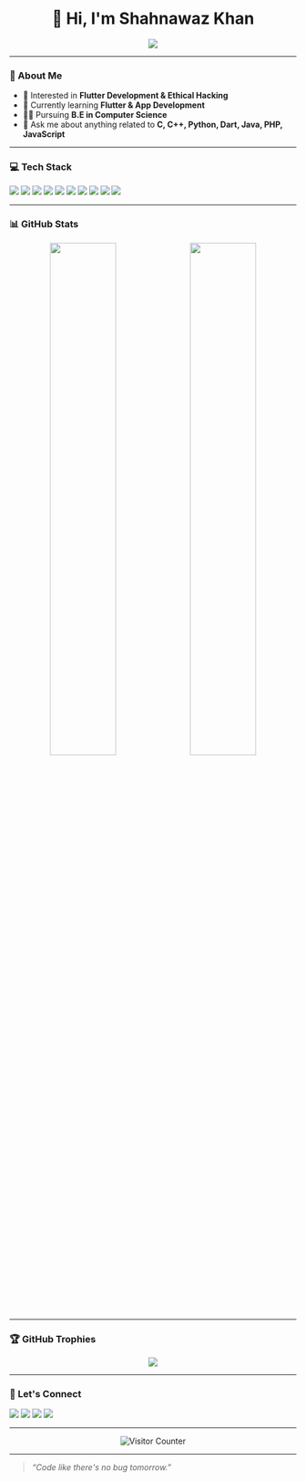 <h1 align="center">👋 Hi, I'm Shahnawaz Khan</h1>

<p align="center">
  <a href="https://git.io/typing-svg">
    <img src="https://readme-typing-svg.herokuapp.com?font=Fira+Code&size=22&pause=1000&color=36BCF7&center=true&vCenter=true&width=500&lines=Flutter+%26+Ethical+Hacking+Enthusiast;CS+Student+%7C+Programmer+%7C+Tech+Lover;Always+Learning+New+Things!">
  </a>
</p>

---

### 🚀 About Me

- 👀 Interested in **Flutter Development & Ethical Hacking**
- 🌱 Currently learning **Flutter & App Development**
- 👨‍🎓 Pursuing **B.E in Computer Science**
- 💬 Ask me about anything related to **C, C++, Python, Dart, Java, PHP, JavaScript**

---

### 💻 Tech Stack

<p align="left">
  <img src="https://img.shields.io/badge/C-00599C?style=for-the-badge&logo=c&logoColor=white">
  <img src="https://img.shields.io/badge/C++-00599C?style=for-the-badge&logo=c%2B%2B&logoColor=white">
  <img src="https://img.shields.io/badge/Java-007396?style=for-the-badge&logo=java&logoColor=white">
  <img src="https://img.shields.io/badge/Python-3670A0?style=for-the-badge&logo=python&logoColor=white">
  <img src="https://img.shields.io/badge/JavaScript-F7DF1E?style=for-the-badge&logo=javascript&logoColor=black">
  <img src="https://img.shields.io/badge/Dart-0175C2?style=for-the-badge&logo=dart&logoColor=white">
  <img src="https://img.shields.io/badge/Flutter-02569B?style=for-the-badge&logo=flutter&logoColor=white">
  <img src="https://img.shields.io/badge/PHP-777BB4?style=for-the-badge&logo=php&logoColor=white">
  <img src="https://img.shields.io/badge/Firebase-FFCA28?style=for-the-badge&logo=firebase&logoColor=black">
  <img src="https://img.shields.io/badge/VSCode-007ACC?style=for-the-badge&logo=visual-studio-code&logoColor=white">
</p>

---

### 📊 GitHub Stats

<p align="center">
  <img src="https://github-readme-stats.vercel.app/api?username=Shanu33&show_icons=true&theme=tokyonight" width="48%">
  <img src="https://github-readme-streak-stats.herokuapp.com/?user=Shanu33&theme=tokyonight" width="48%">
</p>

---

### 🏆 GitHub Trophies

<p align="center">
  <img src="https://github-profile-trophy.vercel.app/?username=Shanu33&theme=tokyonight&row=1&column=6">
</p>

---

### 🔗 Let's Connect

<p>
  <a href="mailto:shahnawaz.sk230@gmail.com"><img src="https://img.shields.io/badge/Gmail-D14836?style=for-the-badge&logo=gmail&logoColor=white"></a>
  <a href="https://github.com/Shanu33"><img src="https://img.shields.io/badge/GitHub-181717?style=for-the-badge&logo=github&logoColor=white"></a>
  <a href="https://www.linkedin.com/in/shahnawaz-khan-8194a61b2"><img src="https://img.shields.io/badge/LinkedIn-0077B5?style=for-the-badge&logo=linkedin&logoColor=white"></a>
  <a href="https://bit.ly/ShahnawazWA" target="_blank"><img src="https://img.shields.io/badge/WhatsApp-25D366?style=for-the-badge&logo=whatsapp&logoColor=white"/></a>
</p>

---

<p align="center">
  <img src="https://komarev.com/ghpvc/?username=Shanu33&style=flat-square&color=blue" alt="Visitor Counter" />
</p>

---

> *“Code like there's no bug tomorrow.”*
